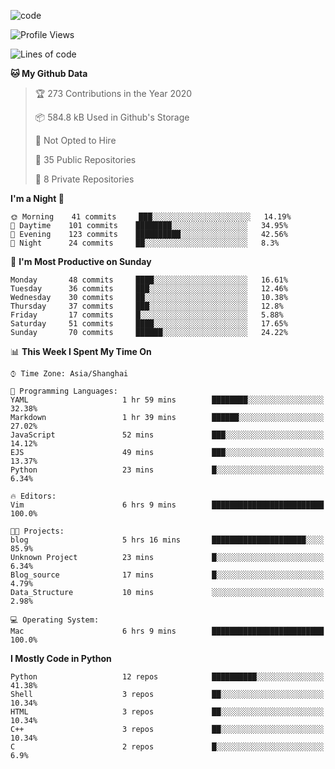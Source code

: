 
<!--
**liuyaanng/liuyaanng** is a ✨ _special_ ✨ repository because its `README.md` (this file) appears on your GitHub profile.

Here are some ideas to get you started:

- 🔭 I’m currently working on ...
- 🌱 I’m currently learning ...
- 👯 I’m looking to collaborate on ...
- 🤔 I’m looking for help with ...
- 💬 Ask me about ...
- 📫 How to reach me: ...
- 😄 Pronouns: ...
- ⚡ Fun fact: ...
-->


![code](https://cdn.jsdelivr.net/gh/liuyaanng/liuyaanng@1.0/code.gif) 

<!--START_SECTION:waka-->
![Profile Views](http://img.shields.io/badge/Profile%20Views-3-blue)

![Lines of code](https://img.shields.io/badge/From%20Hello%20World%20I%27ve%20Written-1.4%20million%20lines%20of%20code-blue)

**🐱 My Github Data** 

> 🏆 273 Contributions in the Year 2020
 > 
> 📦 584.8 kB Used in Github's Storage 
 > 
> 🚫 Not Opted to Hire
 > 
> 📜 35 Public Repositories 
 > 
> 🔑 8 Private Repositories  

**I'm a Night 🦉** 

```text
🌞 Morning    41 commits     ███░░░░░░░░░░░░░░░░░░░░░░   14.19% 
🌆 Daytime    101 commits    ████████░░░░░░░░░░░░░░░░░   34.95% 
🌃 Evening    123 commits    ██████████░░░░░░░░░░░░░░░   42.56% 
🌙 Night      24 commits     ██░░░░░░░░░░░░░░░░░░░░░░░   8.3%

```
📅 **I'm Most Productive on Sunday** 

```text
Monday       48 commits     ████░░░░░░░░░░░░░░░░░░░░░   16.61% 
Tuesday      36 commits     ███░░░░░░░░░░░░░░░░░░░░░░   12.46% 
Wednesday    30 commits     ██░░░░░░░░░░░░░░░░░░░░░░░   10.38% 
Thursday     37 commits     ███░░░░░░░░░░░░░░░░░░░░░░   12.8% 
Friday       17 commits     █░░░░░░░░░░░░░░░░░░░░░░░░   5.88% 
Saturday     51 commits     ████░░░░░░░░░░░░░░░░░░░░░   17.65% 
Sunday       70 commits     ██████░░░░░░░░░░░░░░░░░░░   24.22%

```


📊 **This Week I Spent My Time On** 

```text
⌚︎ Time Zone: Asia/Shanghai

💬 Programming Languages: 
YAML                     1 hr 59 mins        ████████░░░░░░░░░░░░░░░░░   32.38% 
Markdown                 1 hr 39 mins        ██████░░░░░░░░░░░░░░░░░░░   27.02% 
JavaScript               52 mins             ███░░░░░░░░░░░░░░░░░░░░░░   14.12% 
EJS                      49 mins             ███░░░░░░░░░░░░░░░░░░░░░░   13.37% 
Python                   23 mins             █░░░░░░░░░░░░░░░░░░░░░░░░   6.34%

🔥 Editors: 
Vim                      6 hrs 9 mins        █████████████████████████   100.0%

🐱‍💻 Projects: 
blog                     5 hrs 16 mins       █████████████████████░░░░   85.9% 
Unknown Project          23 mins             █░░░░░░░░░░░░░░░░░░░░░░░░   6.34% 
Blog_source              17 mins             █░░░░░░░░░░░░░░░░░░░░░░░░   4.79% 
Data_Structure           10 mins             ░░░░░░░░░░░░░░░░░░░░░░░░░   2.98%

💻 Operating System: 
Mac                      6 hrs 9 mins        █████████████████████████   100.0%

```

**I Mostly Code in Python** 

```text
Python                   12 repos            ██████████░░░░░░░░░░░░░░░   41.38% 
Shell                    3 repos             ██░░░░░░░░░░░░░░░░░░░░░░░   10.34% 
HTML                     3 repos             ██░░░░░░░░░░░░░░░░░░░░░░░   10.34% 
C++                      3 repos             ██░░░░░░░░░░░░░░░░░░░░░░░   10.34% 
C                        2 repos             █░░░░░░░░░░░░░░░░░░░░░░░░   6.9%

```



<!--END_SECTION:waka-->
